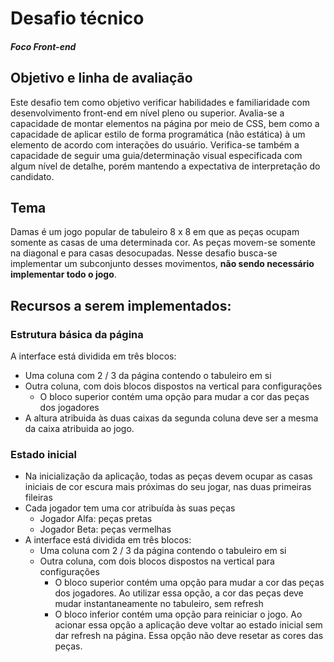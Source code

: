 # Desafio técnico
##### Foco Front-end

## Objetivo e linha de avaliação

Este desafio tem como objetivo verificar habilidades e familiaridade com desenvolvimento front-end em nível pleno ou superior.
Avalia-se a capacidade de montar elementos na página por meio de CSS, bem como a capacidade de aplicar estilo de forma programática (não estática) à um elemento de acordo com interações do usuário.
Verifica-se também a capacidade de seguir uma guia/determinação visual especificada com algum nível de detalhe, porém mantendo a expectativa de interpretação do candidato.

## Tema

Damas é um jogo popular de tabuleiro 8 x 8 em que as peças ocupam somente as casas de uma determinada cor. As peças movem-se somente na diagonal e para casas desocupadas.
Nesse desafio busca-se implementar um subconjunto desses movimentos, **não sendo necessário implementar todo o jogo**.

## Recursos a serem implementados:
### Estrutura básica da página

A interface está dividida em três blocos:
- Uma coluna com 2 / 3 da página contendo o tabuleiro em si
- Outra coluna, com dois blocos dispostos na vertical para configurações
    - O bloco superior contém uma opção para mudar a cor das peças dos jogadores
- A altura atribuida às duas caixas da segunda coluna deve ser a mesma da caixa atribuida ao jogo.

### Estado inicial
- Na inicialização da aplicação, todas as peças devem ocupar as casas iniciais de cor escura mais próximas do seu jogar, nas duas primeiras fileiras
- Cada jogador tem uma cor atribuída às suas peças
    - Jogador Alfa: peças pretas
    - Jogador Beta: peças vermelhas
- A interface está dividida em três blocos:
    - Uma coluna com 2 / 3 da página contendo o tabuleiro em si
    - Outra coluna, com dois blocos dispostos na vertical para configurações
        - O bloco superior contém uma opção para mudar a cor das peças dos jogadores. Ao utilizar essa opção, a cor das peças deve mudar instantaneamente no tabuleiro, sem refresh
        - O bloco inferior contém uma opção para reiniciar o jogo. Ao acionar essa opção a aplicação deve voltar ao estado inicial sem dar refresh na página. Essa opção não deve resetar as cores das peças.

